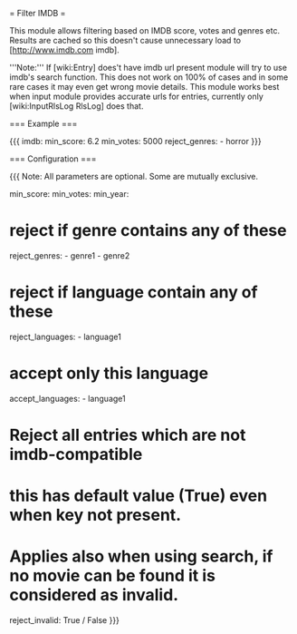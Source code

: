 = Filter IMDB =

This module allows filtering based on IMDB score, votes and genres etc.
Results are cached so this doesn't cause unnecessary load to [http://www.imdb.com imdb].

'''Note:''' If [wiki:Entry] does't have imdb url present module will try to use imdb's search function. This does not work on 100% of cases and in some rare cases it may even get wrong movie details. This module works best when input module provides accurate urls for entries, currently only [wiki:InputRlsLog RlsLog] does that.

=== Example ===

{{{
imdb:
  min_score: 6.2
  min_votes: 5000
  reject_genres:
    - horror
}}}

=== Configuration ===

{{{
Note: All parameters are optional. Some are mutually exclusive.

min_score: <num>
min_votes: <num>
min_year: <num>

# reject if genre contains any of these
reject_genres:
    - genre1
    - genre2

# reject if language contain any of these
reject_languages:
    - language1

# accept only this language
accept_languages:
    - language1

# Reject all entries which are not imdb-compatible
# this has default value (True) even when key not present.
# Applies also when using search, if no movie can be found it is considered as invalid.
reject_invalid: True / False
}}}